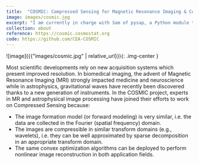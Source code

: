 ```yaml
---
title:  "COSMIC: Compressed Sensing for Magnetic Resonance Imaging & Cosmology"
image: images/cosmic.jpg
excerpt: "I am currently in charge with Sam of pysap, a Python module that binds sparse decomposotion tools. This module also integrates common optimization tools for image reconstruction/denoising (FISTA, Condat-Vu, ...), and common application plugins."
collection: about
reference: https://cosmic.cosmostat.org
code: https://github.com/CEA-COSMIC
---
```


![image]({{"images/cosmic.jpg" | relative_url}}){: .img-center }

Most scientific developments rely on new acquisition systems which present improved resolution. In biomedical imaging, the advent of Magnetic Resonance Imaging (MRI) strongly impacted medicine and neuroscience while in astrophysics, gravitational waves have recently been discovered thanks to a new generation of instruments. In the COSMIC project, experts in MR and astrophysical image processing have joined their efforts to work on Compressed Sensing because:

- The image formation model (or forward modeling) is very similar, i.e. the data are collected in the Fourier (spatial frequency) domain.
- The images are compressible in similar transform domains (e.g., wavelets), i.e. they can be well approximated by sparse decomposition in an appropriate transform domain.
- The same convex optimization algorithms can be deployed to perform nonlinear image reconstruction in both application fields.
